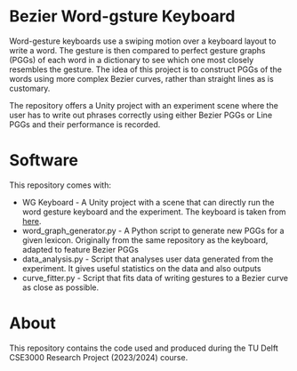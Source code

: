 # Bezier Word-gsture Keyboard

Word-gesture keyboards use a swiping motion over a keyboard layout to write a word. The gesture is then compared to perfect gesture graphs (PGGs) of each word in a dictionary to see which one most closely resembles the gesture. The idea of this project is to construct PGGs of the words using more complex Bezier curves, rather than straight lines as is customary.

The repository offers a Unity project with an experiment scene where the user has to write out phrases correctly using either Bezier PGGs or Line PGGs and their performance is recorded.

# Software

This repository comes with:
- WG Keyboard - A Unity project with a scene that can directly run the word gesture keyboard and the experiment. The keyboard is taken from [here](https://github.com/Philipp1202/WGKeyboard).
- word_graph_generator.py - A Python script to generate new PGGs for a given lexicon. Originally from the same repository as the keyboard, adapted to feature Bezier PGGs
- data_analysis.py - Script that analyses user data generated from the experiment. It gives useful statistics on the data and also outputs
- curve_fitter.py - Script that fits data of writing gestures to a Bezier curve as close as possible.

# About

This repository contains the code used and produced during the TU Delft CSE3000 Research Project (2023/2024) course.
